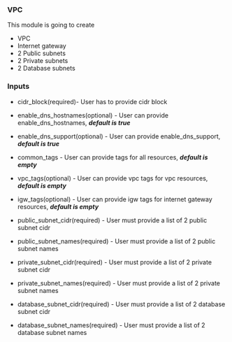 ### VPC

This module is going to create
* VPC
* Internet gateway
* 2 Public subnets
* 2 Private subnets
* 2 Database subnets

### Inputs
* cidr_block(required)- User has to provide cidr block
* enable_dns_hostnames(optional) - User can provide enable_dns_hostnames, ***default is true***

* enable_dns_support(optional) - User can provide enable_dns_support, ***default is true***

* common_tags - User can provide tags for all resources, ***default is empty***

* vpc_tags(optional) - User can provide vpc tags for vpc resources, ***default is empty***

* igw_tags(optional) - User can provide igw tags for internet gateway resources, ***default is empty***

* public_subnet_cidr(required) - User must provide a list of 2 public subnet cidr

* public_subnet_names(required) - User must provide a list of 2 public subnet names

* private_subnet_cidr(required) - User must provide a list of 2 private subnet cidr

* private_subnet_names(required) - User must provide a list of 2 private subnet names

* database_subnet_cidr(required) - User must provide a list of 2 database subnet cidr

* database_subnet_names(required) - User must provide a list of 2 database subnet names